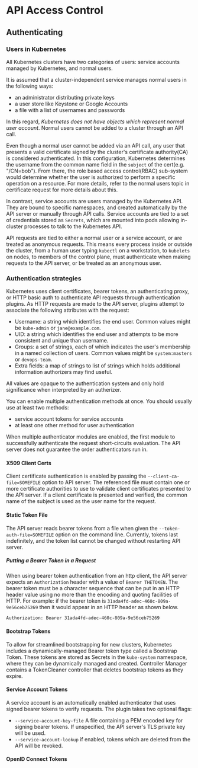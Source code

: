 # API Access Control

## Authenticating

### Users in Kubernetes

All Kubernetes clusters have two categories of users: service accounts managed by Kubernetes, and normal users.

It is assumed that a cluster-independent service manages normal users in the following ways:

- an administrator distributing private keys
- a user store like Keystone or Google Accounts
- a file with a list of usernames and passwords

In this regard, *Kubernetes does not have objects which represent normal user account*. Normal users cannot be added to a cluster through an API call.

Even though a normal user cannot be added via an API call, any user that presents a valid certificate signed by the cluster's certificate authority(CA) is considered authenticated. In this configuration, Kubernetes determines the username from the common name field in the `subject` of the cert(e.g. "/CN=bob"). From there, the role based access control(RBAC) sub-system would determine whether the user is authorized to perform a specific operation on a resource. For more details, refer to the normal users topic in certificate request for more details about this.

In contrast, service accounts are users managed by the Kubernetes API. They are bound to specific namespaces, and created automatically by the API server or manually through API calls. Service accounts are tied to a set of credentials stored as `Secrets`, which are mounted into pods allowing in-cluster processes to talk to the Kubernetes API.

API requests are tied to either a normal user or a service account, or are treated as anonymous requests. This means every process inside or outside the cluster, from a human user typing `kubectl` on a workstation, to `kubelets` on nodes, to members of the control plane, must authenticate when making requests to the API server, or be treated as an anonymous user.

### Authentication strategies

Kubernetes uses client certificates, bearer tokens, an authenticating proxy, or HTTP basic auth to authenticate API requests through authentication plugins. As HTTP requests are made to the API server, plugins attempt to associate the following attributes with the request:

- Username: a string which identifies the end user. Common values might be `kube-admin` or `jane@example.com`.
- UID: a string which identifies the end user and attempts to be more consistent and unique than username.
- Groups: a set of strings, each of which indicates the user's membership in a named collection of users. Common values might be `system:masters` or `devops-team`.
- Extra fields: a map of strings to list of strings which holds additional information authorizers may find useful.

All values are opaque to the authentication system and only hold significance when interpreted by an autherizer.

You can enable multiple authentication methods at once. You should usually use at least two methods:
- service account tokens for service accounts
- at least one other method for user authentication

When multiple authenticator modules are enabled, the first module to successfully authenticate the request short-circuits evaluation. The API server does not guarantee the order authenticators run in.

#### X509 Client Certs

Client certificate authentication is enabled by passing the `--client-ca-file=SOMEFILE` option to API server. The referenced file must contain one or more certificate authorities to use to validate client certificates presented to the API server. If a client certificate is presented and verified, the common name of the subject is used as the user name for the request.

#### Static Token File

The API server reads bearer tokens from a file when given the `--token-auth-file=SOMEFILE` option on the command line. Currently, tokens last indefinitely, and the token list cannot be changed without restarting API server.

##### Putting a Bearer Token in a Request

When using bearer token authentication from an http client, the API server expects an `Authorization` header with a value of `Bearer THETOKEN`. The bearer token must be a character sequence that can be put in an HTTP header value using no more than the encoding and quoting facilities of HTTP. For example: if the bearer token is `31ada4fd-adec-460c-809a-9e56ceb75269` then it would appear in an HTTP header as shown below.

```bash
Authorization: Bearer 31ada4fd-adec-460c-809a-9e56ceb75269
```

#### Bootstrap Tokens

To allow for streamlined bootstrapping for new clusters, Kubernetes includes a dynamically-managed Bearer token type called a Bootstrap Token. These tokens are stored as Secrets in the `kube-system` namespace, where they can be dynamically managed and created. Controller Manager contains a TokenCleaner controller that deletes bootstrap tokens as they expire.

#### Service Account Tokens

A service account is an automatically enabled authenticator that uses signed bearer tokens to verify requests. The plugin takes two optional flags:

- `--service-account-key-file` A file containing a PEM encoded key for signing bearer tokens. If unspecified, the API server's TLS private key will be used.
- `--service-account-lookup` if enabled, tokens which are deleted from the API will be revoked.

#### OpenID Connect Tokens